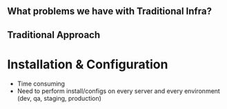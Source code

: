 ## What problems we have with Traditional Infra?
## Traditional Approach

# Installation & Configuration
- Time consuming
- Need to perform install/configs on every server and every environment (dev, qa, staging, production)
